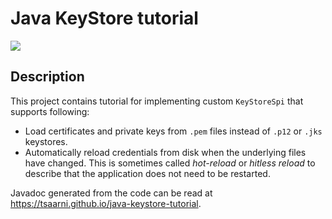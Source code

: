 
# Java KeyStore tutorial

![](https://github.com/tsaarni/java-keystore-tutorial/workflows/unit-tests/badge.svg)

## Description

This project contains tutorial for implementing custom `KeyStoreSpi` that supports following:

* Load certificates and private keys from `.pem` files instead of `.p12` or `.jks` keystores.
* Automatically reload credentials from disk when the underlying files have changed. This is sometimes called *hot-reload* or *hitless reload* to describe that the application does not need to be restarted.

Javadoc generated from the code can be read at https://tsaarni.github.io/java-keystore-tutorial.
